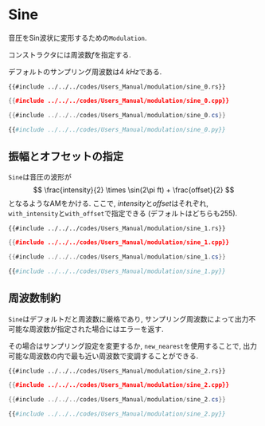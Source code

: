 # Sine

音圧をSin波状に変形するための`Modulation`.

コンストラクタには周波数$f$を指定する.

デフォルトのサンプリング周波数は$\SI{4}{kHz}$である.

```rust,edition2021
{{#include ../../../codes/Users_Manual/modulation/sine_0.rs}}
```

```cpp
{{#include ../../../codes/Users_Manual/modulation/sine_0.cpp}}
```

```cs
{{#include ../../../codes/Users_Manual/modulation/sine_0.cs}}
```

```python
{{#include ../../../codes/Users_Manual/modulation/sine_0.py}}
```

## 振幅とオフセットの指定

`Sine`は音圧の波形が
$$
    \frac{intensity}{2} \times \sin(2\pi ft) + \frac{offset}{2}
$$
となるようなAMをかける.
ここで, $intensity$と$offset$はそれぞれ, `with_intensity`と`with_offset`で指定できる (デフォルトはどちらも$255$).

```rust,edition2021
{{#include ../../../codes/Users_Manual/modulation/sine_1.rs}}
```

```cpp
{{#include ../../../codes/Users_Manual/modulation/sine_1.cpp}}
```

```cs
{{#include ../../../codes/Users_Manual/modulation/sine_1.cs}}
```

```python
{{#include ../../../codes/Users_Manual/modulation/sine_1.py}}
```

## 周波数制約

`Sine`はデフォルトだと周波数に厳格であり, サンプリング周波数によって出力不可能な周波数が指定された場合にはエラーを返す.

その場合はサンプリング設定を変更するか, `new_nearest`を使用することで, 出力可能な周波数の内で最も近い周波数で変調することができる.

```rust,edition2021
{{#include ../../../codes/Users_Manual/modulation/sine_2.rs}}
```

```cpp
{{#include ../../../codes/Users_Manual/modulation/sine_2.cpp}}
```

```cs
{{#include ../../../codes/Users_Manual/modulation/sine_2.cs}}
```

```python
{{#include ../../../codes/Users_Manual/modulation/sine_2.py}}
```
